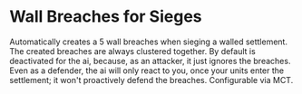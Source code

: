 # Wall Breaches for Sieges

Automatically creates a 5 wall breaches when sieging a walled settlement.
The created breaches are always clustered together.
By default is deactivated for the ai, because, as an attacker, it just ignores the breaches.
Even as a defender, the ai will only react to you, once your units enter the settlement; it won't proactively defend the breaches.
Configurable via MCT.